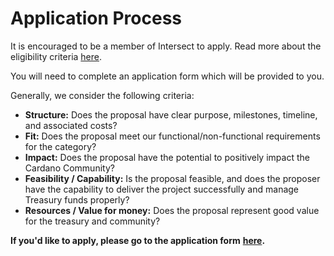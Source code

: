 # Application Process

It is encouraged to be a member of Intersect to apply. Read more about the eligibility criteria [here](https://docs.intersectmbo.org/intersect-operational-services/2025-apply-for-tender/eligibility-criteria).

You will need to complete an application form which will be provided to you.

Generally, we consider the following criteria:

* **Structure:** Does the proposal have clear purpose, milestones, timeline, and associated costs?
* **Fit:** Does the proposal meet our functional/non-functional requirements for the category?
* **Impact:** Does the proposal have the potential to positively impact the Cardano Community?
* **Feasibility / Capability:** Is the proposal feasible, and does the proposer have the capability to deliver the project successfully and manage Treasury funds properly?
* **Resources / Value for money:** Does the proposal represent good value for the treasury and community?

**If you'd like to apply, please go to the application form** [**here**](https://mpc.intersectmbo.org/funding-application)**.**

